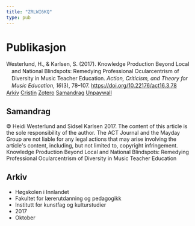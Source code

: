 ```yaml
---
title: "ZRLWI6KQ"
type: pub
---
```

<h1>Publikasjon</h1>
<article id="csl-bib-container-ZRLWI6KQ" class="csl-bib-container">
  <div class="csl-bib-body" style="line-height: 1.35; padding-left: 1em; text-indent:-1em;">
  <div class="csl-entry">Westerlund, H., &amp; Karlsen, S. (2017). Knowledge Production Beyond Local and National Blindspots: Remedying Professional Ocularcentrism of Diversity in Music Teacher Education. <i>Action, Criticism, and Theory for Music Education</i>, <i>16</i>(3), 78&#x2013;107. <a href="https://doi.org/10.22176/act16.3.78">https://doi.org/10.22176/act16.3.78</a></div>
</div>
  <div class="csl-bib-buttons">
    <a href="#taxonomy-article-ZRLWI6KQ" class="csl-bib-button">Arkiv</a>
    <a href="https://app.cristin.no/results/show.jsf?id=1509417" alt="Cristin URL" class="csl-bib-button">Cristin</a>
    <a href="http://zotero.org/groups/5402882/items/ZRLWI6KQ" alt="Zotero URL" class="csl-bib-button">Zotero</a>
    <a href="#abstract-article-ZRLWI6KQ" class="csl-bib-button">Samandrag</a>
    <a href="https://doi.org/10.22176/act16.3.78" class="csl-bib-button">Unpaywall</a>
  </div>
  <div id="csl-bib-meta-container-ZRLWI6KQ"></div>
</article>
<div id="csl-bib-meta-ZRLWI6KQ" class="csl-bib-meta">
  <article id="abstract-article-ZRLWI6KQ" class="abstract-article">
    <h1>Samandrag</h1>
    © Heidi Westerlund and Sidsel Karlsen 2017. The content of this article is the sole responsibility of the author. The ACT Journal and the Mayday Group are not liable for any legal actions that may arise involving the article's content, including, but not limited to, copyright infringement. Knowledge Production Beyond Local and National Blindspots: Remedying Professional Ocularcentrism of Diversity in Music Teacher Education
  </article>
  <article id="taxonomy-article-ZRLWI6KQ" class="taxonomy-article">
    <h1>Arkiv</h1>
    <ul>
      <li>Høgskolen i Innlandet</li>
      <li>Fakultet for lærerutdanning og pedagogikk</li>
      <li>Institutt for kunstfag og kulturstudier</li>
      <li>2017</li>
      <li>Oktober</li>
    </ul>
  </article>
</div>

